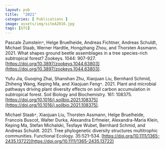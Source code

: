```yaml
---
layout: pub
title:  "2021"
categories: [ Publications ]
image: assets/img/siteA2016.jpg
tags: [GTS]
---
```

Pascale Zumstein<code>&ast;</code>, Helge Bruelheide, Andreas Fichtner, Andreas Schuldt, Michael Staab, Werner Hardtle, Hongzhang Zhou, and Thorsten Assmann. 2021. What shapes ground beetle assemblages in a tree species-rich subtropical forest? Zookeys. 1044: 907-927. [https://doi.org/10.3897/zookeys.1044.63803](https://doi.org/10.3897/zookeys.1044.63803).

Yufu Jia, Guoqing Zhai, Shanshan Zhu, Xiaojuan Liu, Bernhard Schmid, Zhiheng Wang, Keping Ma, and Xiaojuan Feng<code>&ast;</code>. 2021. Plant and microbial pathways driving plant diversity effects on soil carbon accumulation in subtropical forest. Soil Biology and Biochemistry. 161: 108375. [https://doi.org/10.1016/j.soilbio.2021.108375](https://doi.org/10.1016/j.soilbio.2021.108375). 

Michael Staab<code>&ast;</code>, Xiaojuan Liu, Thorsten Assmann, Helge Bruelheide, Francois Buscot, Walter Durka, Alexandra Erfmeier, Alexandra-Maria Klein, Keping Ma, Stefan Michalski, Tesfaye Wubet, Bernhard Schmid, and Andreas Schuldt. 2021. Tree phylogenetic diversity structures multitrophic communities. Functional Ecology. 35:521–534. [https://doi.org/10.1111/1365-2435.13722](https://doi.org/10.1111/1365-2435.13722)

